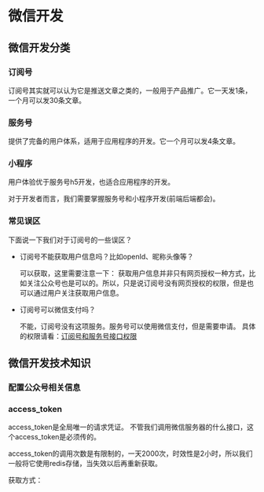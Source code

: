 # 微信开发

## 微信开发分类

### 订阅号

订阅号其实就可以认为它是推送文章之类的，一般用于产品推广。它一天发1条，一个月可以发30条文章。

### 服务号

提供了完备的用户体系，适用于应用程序的开发。它一个月可以发4条文章。

### 小程序

用户体验优于服务号h5开发，也适合应用程序的开发。

对于开发者而言，我们需要掌握服务号和小程序开发(前端后端都会)。

### 常见误区
下面说一下我们对于订阅号的一些误区？

- 订阅号不能获取用户信息吗？比如openId、昵称头像等？

    可以获取，这里需要注意一下： 获取用户信息并非只有网页授权一种方式，比如关注公众号也是可以的。所以，只是说订阅号没有网页授权的权限，但是也可以通过用户关注获取用户信息。


-  订阅号可以微信支付吗？

    不能，订阅号没有这项服务。服务号可以使用微信支付，但是需要申请。
    具体的权限请看：[订阅号和服务号接口权限](https://developers.weixin.qq.com/doc/offiaccount/Getting_Started/Explanation_of_interface_privileges.html)


## 微信开发技术知识

### 配置公众号相关信息



### access_token

access_token是全局唯一的请求凭证。 不管我们调用微信服务器的什么接口，这个access_token是必须传的。

access_token的调用次数是有限制的，一天2000次，时效性是2小时，所以我们一般将它使用redis存储，当失效以后再重新获取。

获取方式：

```
    
```